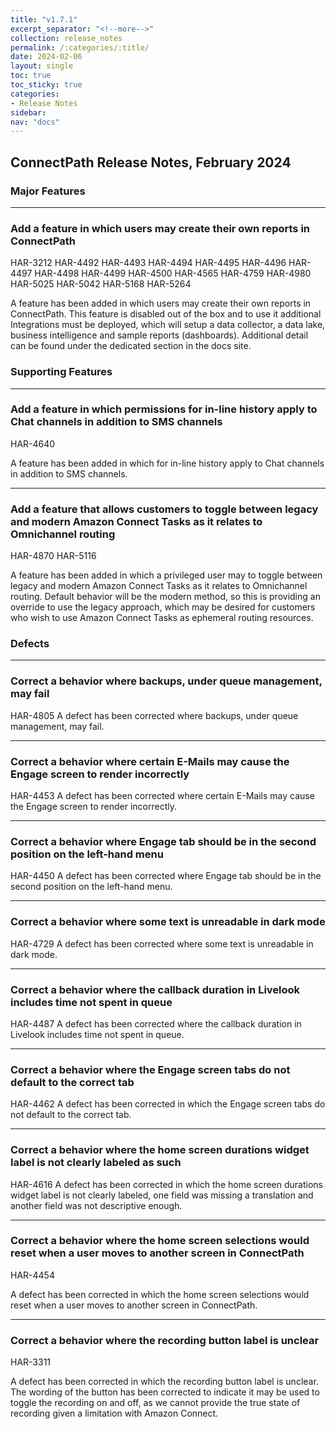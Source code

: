 ```yaml
---
title: "v1.7.1"
excerpt_separator: "<!--more-->"
collection: release_notes
permalink: /:categories/:title/
date: 2024-02-06
layout: single
toc: true
toc_sticky: true
categories:
- Release Notes
sidebar:
nav: "docs"
---
```


## ConnectPath Release Notes, February 2024
   
### Major Features

----

### Add a feature in which users may create their own reports in ConnectPath

HAR-3212
HAR-4492
HAR-4493
HAR-4494
HAR-4495
HAR-4496
HAR-4497
HAR-4498
HAR-4499
HAR-4500
HAR-4565
HAR-4759
HAR-4980
HAR-5025
HAR-5042
HAR-5168
HAR-5264

A feature has been added in which users may create their own reports in ConnectPath. This feature is disabled out of the box and to use it additional Integrations must be deployed, which will setup a data collector, a data lake, business intelligence and sample reports (dashboards). Additional detail can be found under the dedicated section in the docs site.

### Supporting Features

----

### Add a feature in which permissions for in-line history apply to Chat channels in addition to SMS channels

HAR-4640

A feature has been added in which for in-line history apply to Chat channels in addition to SMS channels.

----

### Add a feature that allows customers to toggle between legacy and modern Amazon Connect Tasks as it relates to Omnichannel routing

HAR-4870
HAR-5116

A feature has been added in which a privileged user may to toggle between legacy and modern Amazon Connect Tasks as it relates to Omnichannel routing. Default behavior will be the modern method, so this is providing an override to use the legacy approach, which may be desired for customers who wish to use Amazon Connect Tasks as ephemeral routing resources.

### Defects


----
### Correct a behavior where backups, under queue management, may fail
HAR-4805
A defect has been corrected where backups, under queue management, may fail.

----
### Correct a behavior where certain E-Mails may cause the Engage screen to render incorrectly
HAR-4453
A defect has been corrected where certain E-Mails may cause the Engage screen to render incorrectly.

----
### Correct a behavior where Engage tab should be in the second position on the left-hand menu
HAR-4450
A defect has been corrected where Engage tab should be in the second position on the left-hand menu.

----
### Correct a behavior where some text is unreadable in dark mode
HAR-4729
A defect has been corrected where some text is unreadable in dark mode.

----
### Correct a behavior where the callback duration in Livelook includes time not spent in queue
HAR-4487
A defect has been corrected where the callback duration in Livelook includes time not spent in queue.

----
### Correct a behavior where the Engage screen tabs do not default to the correct tab
HAR-4462
A defect has been corrected in which the Engage screen tabs do not default to the correct tab.

----
### Correct a behavior where the home screen durations widget label is not clearly labeled as such
HAR-4616
A defect has been corrected in which the home screen durations widget label is not clearly labeled, one field was missing a translation and another field was not descriptive enough.

----

### Correct a behavior where the home screen selections would reset when a user moves to another screen in ConnectPath
HAR-4454

A defect has been corrected in which the home screen selections would reset when a user moves to another screen in ConnectPath.

----

### Correct a behavior where the recording button label is unclear
HAR-3311

A defect has been corrected in which the recording button label is unclear. The wording of the button has been corrected to indicate it may be used to toggle the recording on and off, as we cannot provide the true state of recording given a limitation with Amazon Connect.

